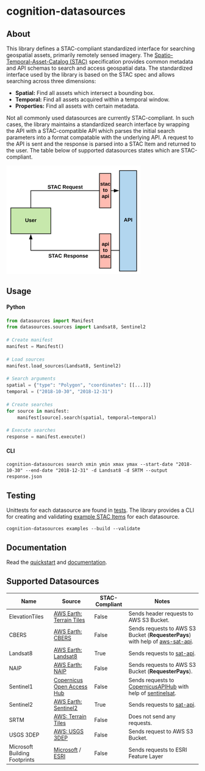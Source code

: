 # cognition-datasources

## About
This library defines a STAC-compliant standardized interface for searching geospatial assets, primarily remotely sensed imagery.  The [Spatio-Temporal-Asset-Catalog (STAC)](https://github.com/radiantearth/stac-spec) specification provides common metadata and API schemas to search and access geospatial data.  The standardized interface used by the library is based on the STAC spec and allows searching across three dimensions:

- **Spatial:** Find all assets which intersect a bounding box.
- **Temporal:** Find all assets acquired within a temporal window.
- **Properties:** Find all assets with certain  metadata.

Not all commonly used datasources are currently STAC-compliant.  In such cases, the library maintains a standardized search interface by wrapping the API with a STAC-compatible API which parses the initial search parameters into a format compatable with the underlying API.  A request to the API is sent and the response is parsed into a STAC Item and returned to the user.  The table below of supported datasources states which are STAC-compliant.

![title](docs/images/api-diagram.png)

## Usage
#### Python
```python
from datasources import Manifest
from datasources.sources import Landsat8, Sentinel2

# Create manifest
manifest = Manifest()

# Load sources
manifest.load_sources(Landsat8, Sentinel2)

# Search arguments
spatial = {"type": "Polygon", "coordinates": [[...]]}
temporal = ("2018-10-30", "2018-12-31")

# Create searches
for source in manifest:
    manifest[source].search(spatial, temporal=temporal)

# Execute searches
response = manifest.execute()
```

#### CLI
```
cognition-datasources search xmin ymin xmax ymax --start-date "2018-10-30" --end-date "2018-12-31" -d Landsat8 -d SRTM --output response.json
```

## Testing
Unittests for each datasource are found in [tests](/tests/).  The library provides a CLI for creating and validating [example STAC Items](/docs/examples/) for each datasource.

```
cognition-datasources examples --build --validate
```

## Documentation
Read the [quickstart](./docs/quickstart.ipynb) and [documentation](./docs).

## Supported Datasources
| Name | Source | STAC-Compliant | Notes |
|----------------|--------------------------------------------------------------------------|----------------|--------------------------------------------------------------------------------------------------------------------------------------------------------------------------------------------|
| ElevationTiles | [AWS Earth: Terrain Tiles](https://registry.opendata.aws/terrain-tiles/) | False | Sends header requests to AWS S3 Bucket. |
| CBERS | [AWS Earth: CBERS](https://registry.opendata.aws/cbers/) | False | Sends requests to AWS S3 Bucket (**RequesterPays**) with help of [aws-sat-api](https://github.com/RemotePixel/aws-sat-api-py). |
| Landsat8 | [AWS Earth: Landsat8](https://registry.opendata.aws/landsat-8/) | True | Sends requests to [sat-api]( https://github.com/sat-utils/sat-api). |
| NAIP | [AWS Earth: NAIP](https://registry.opendata.aws/naip/) | False | Sends requests to AWS S3 Bucket (**RequesterPays**). |
| Sentinel1 | [Copernicus Open Access Hub](https://scihub.copernicus.eu/) | False | Sends requests to [CopernicusAPIHub](https://scihub.copernicus.eu/twiki/do/view/SciHubWebPortal/APIHubDescription) with help of [sentinelsat](https://github.com/sentinelsat/sentinelsat). |
| Sentinel2 | [AWS Earth: Sentinel2](https://registry.opendata.aws/sentinel-2/) | True | Sends requests to [sat-api](https://github.com/sat-utils/sat-api). |
| SRTM | [AWS: Terrain Tiles](https://registry.opendata.aws/terrain-tiles/) | False | Does not send any requests. |
| USGS 3DEP | [AWS: USGS 3DEP](https://registry.opendata.aws/usgs-lidar/) | False | Sends request to AWS S3 Bucket. |
| Microsoft Building Footprints | [Microsoft](https://github.com/Microsoft/USBuildingFootprints) / [ESRI](https://www.arcgis.com/home/item.html?id=f40326b0dea54330ae39584012807126) | False | Sends requests to ESRI Feature Layer |